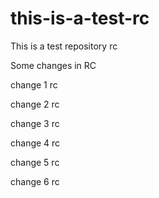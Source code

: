# this-is-a-test-rc
This is a test repository rc

Some changes in RC

change 1 rc

change 2 rc

change 3 rc

change 4 rc

change 5 rc

change 6 rc
